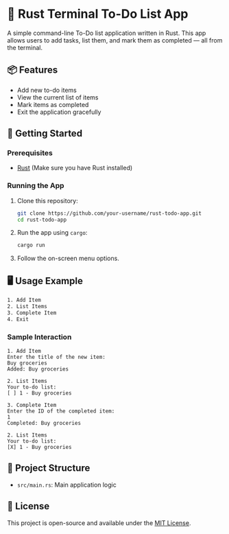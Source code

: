 # 📝 Rust Terminal To-Do List App

A simple command-line To-Do list application written in Rust. This app allows users to add tasks, list them, and mark them as completed — all from the terminal.

## 📦 Features

- Add new to-do items
- View the current list of items
- Mark items as completed
- Exit the application gracefully

## 🚀 Getting Started

### Prerequisites

- [Rust](https://www.rust-lang.org/tools/install) (Make sure you have Rust installed)

### Running the App

1. Clone this repository:

   ```bash
   git clone https://github.com/your-username/rust-todo-app.git
   cd rust-todo-app
    ```

2. Run the app using `cargo`:

   ```bash
   cargo run
   ```

3. Follow the on-screen menu options.

## 🖥️ Usage Example

```bash
1. Add Item
2. List Items
3. Complete Item
4. Exit
```

### Sample Interaction

```
1. Add Item
Enter the title of the new item:
Buy groceries
Added: Buy groceries

2. List Items
Your to-do list:
[ ] 1 - Buy groceries

3. Complete Item
Enter the ID of the completed item:
1
Completed: Buy groceries

2. List Items
Your to-do list:
[X] 1 - Buy groceries
```

## 📂 Project Structure

* `src/main.rs`: Main application logic

## 📄 License

This project is open-source and available under the [MIT License](LICENSE).
